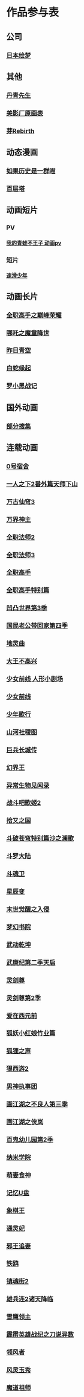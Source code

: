 # 作品参与表
## 公司
### [日本绘梦](./作品参与表/公司/日本绘梦.md)  
## 其他
### [丹青先生](./作品参与表/其他/丹青先生.md)  
### [美影厂原画表](./作品参与表/其他/美影厂原画表.md)  
### [芽Rebirth](./作品参与表/其他/芽Rebirth.md)  
## 动态漫画
### [如果历史是一群喵](./作品参与表/动态漫画/如果历史是一群喵.md)  
### [百层塔](./作品参与表/动态漫画/百层塔.md)  
## 动画短片
### PV
#### [我的青蛙不王子 动画pv](./作品参与表/动画短片/PV/我的青蛙不王子%20动画pv.md)  
### 短片
#### [速滑少年](./作品参与表/动画短片/短片/速滑少年.md)  
## 动画长片
### [全职高手之巅峰荣耀](./作品参与表/动画长片/全职高手之巅峰荣耀.md)  
### [哪吒之魔童降世](./作品参与表/动画长片/哪吒之魔童降世.md)  
### [昨日青空](./作品参与表/动画长片/昨日青空.md)  
### [白蛇缘起](./作品参与表/动画长片/白蛇缘起.md)  
### [罗小黑战记](./作品参与表/动画长片/罗小黑战记.md)  
## 国外动画
### [部分搜集](./作品参与表/国外动画/部分搜集.md)  
## 连载动画
### [0号宿舍](./作品参与表/连载动画/0号宿舍.md)  
### [一人之下2番外篇天师下山](./作品参与表/连载动画/一人之下2番外篇天师下山.md)  
### [万古仙穹3](./作品参与表/连载动画/万古仙穹3.md)  
### [万界神主](./作品参与表/连载动画/万界神主.md)  
### [全职法师2](./作品参与表/连载动画/全职法师2.md)  
### [全职法师3](./作品参与表/连载动画/全职法师3.md)  
### [全职高手](./作品参与表/连载动画/全职高手.md)  
### [全职高手特别篇](./作品参与表/连载动画/全职高手特别篇.md)  
### [凹凸世界第3季](./作品参与表/连载动画/凹凸世界第3季.md)  
### [国民老公带回家第四季](./作品参与表/连载动画/国民老公带回家第四季.md)  
### [地灵曲](./作品参与表/连载动画/地灵曲.md)  
### [大王不高兴](./作品参与表/连载动画/大王不高兴.md)  
### [少女前线 人形小剧场](./作品参与表/连载动画/少女前线%20人形小剧场.md)  
### [少女前线](./作品参与表/连载动画/少女前线.md)  
### [少年歌行](./作品参与表/连载动画/少年歌行.md)  
### [山河社稷图](./作品参与表/连载动画/山河社稷图.md)  
### [巨兵长城传](./作品参与表/连载动画/巨兵长城传.md)  
### [幻界王](./作品参与表/连载动画/幻界王.md)  
### [异常生物见闻录](./作品参与表/连载动画/异常生物见闻录.md)  
### [战斗吧歌姬2](./作品参与表/连载动画/战斗吧歌姬2.md)  
### [拾又之国](./作品参与表/连载动画/拾又之国.md)  
### [斗破苍穹特别篇沙之澜歌](./作品参与表/连载动画/斗破苍穹特别篇沙之澜歌.md)  
### [斗罗大陆](./作品参与表/连载动画/斗罗大陆.md)  
### [斗魂卫](./作品参与表/连载动画/斗魂卫.md)  
### [星辰变](./作品参与表/连载动画/星辰变.md)  
### [末世觉醒之入侵](./作品参与表/连载动画/末世觉醒之入侵.md)  
### [梦幻书院](./作品参与表/连载动画/梦幻书院.md)  
### [武动乾坤](./作品参与表/连载动画/武动乾坤.md)  
### [武庚纪第二季天启](./作品参与表/连载动画/武庚纪第二季天启.md)  
### [灵剑尊](./作品参与表/连载动画/灵剑尊.md)  
### [灵剑尊第2季](./作品参与表/连载动画/灵剑尊第2季.md)  
### [爱在西元前](./作品参与表/连载动画/爱在西元前.md)  
### [狐妖小红娘竹业篇](./作品参与表/连载动画/狐妖小红娘竹业篇.md)  
### [狐狸之声](./作品参与表/连载动画/狐狸之声.md)  
### [狠西游2](./作品参与表/连载动画/狠西游2.md)  
### [男神执事团](./作品参与表/连载动画/男神执事团.md)  
### [画江湖之不良人第三季](./作品参与表/连载动画/画江湖之不良人第三季.md)  
### [画江湖之侠岚](./作品参与表/连载动画/画江湖之侠岚.md)  
### [百鬼幼儿园第2季](./作品参与表/连载动画/百鬼幼儿园第2季.md)  
### [纳米学院](./作品参与表/连载动画/纳米学院.md)  
### [萌妻食神](./作品参与表/连载动画/萌妻食神.md)  
### [记忆U盘](./作品参与表/连载动画/记忆U盘.md)  
### [象棋王](./作品参与表/连载动画/象棋王.md)  
### [通灵妃](./作品参与表/连载动画/通灵妃.md)  
### [邪王追妻](./作品参与表/连载动画/邪王追妻.md)  
### [铁鸥](./作品参与表/连载动画/铁鸥.md)  
### [镇魂街2](./作品参与表/连载动画/镇魂街2.md)  
### [雄兵连2诸天降临](./作品参与表/连载动画/雄兵连2诸天降临.md)  
### [雪鹰领主](./作品参与表/连载动画/雪鹰领主.md)  
### [霹雳英雄战纪之刀说异数](./作品参与表/连载动画/霹雳英雄战纪之刀说异数.md)  
### [领风者](./作品参与表/连载动画/领风者.md)  
### [风灵玉秀](./作品参与表/连载动画/风灵玉秀.md)  
### [魔道祖师](./作品参与表/连载动画/魔道祖师.md)  
